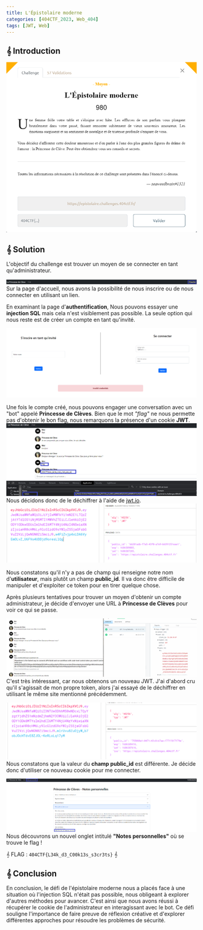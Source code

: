 ```yaml
---
title: L'Épistolaire moderne
categories: [404CTF_2023, Web_404]
tags: [JWT, Web]
---
```


## 𝄞 Introduction

![Intro](/assets/images/404CTF_2023/Web/epistolaire_moderne/intro.png)


## 𝄞 Solution
L'objectif du challenge est trouver un moyen de se connecter en tant qu'administrateur.

![Accueil](/assets/images/404CTF_2023/Web/epistolaire_moderne/accueil.png)
Sur la page d'accueil, nous avons la possibilité de nous inscrire ou de nous connecter en utilisant un lien.

En examinant la page d'**authentification**, Nous pouvons essayer une **injection SQL** mais cela n'est visiblement pas possible. La seule option qui nous reste est de créer un compte en tant qu'invité.

![Auth](/assets/images/404CTF_2023/Web/epistolaire_moderne/authentification.png)

Une fois le compte créé, nous pouvons engager une conversation avec un "bot" appelé **Princesse de Clèves**.
Bien que le mot *"flag"* ne nous permette pas d'obtenir le bon flag, nous remarquons la présence d'un cookie **JWT**.
![Chat](/assets/images/404CTF_2023/Web/epistolaire_moderne/chat.png)
Nous décidons donc de le déchiffrer à l'aide de [jwt.io](https://jwt.io/).
![Jwt](/assets/images/404CTF_2023/Web/epistolaire_moderne/jwt.png)





Nous constatons qu'il n'y a pas de champ qui renseigne notre nom d'**utilisateur**, mais plutôt un champ **public_id**. Il va donc être difficile de manipuler et d'exploiter ce token pour en tirer quelque chose.

Après plusieurs tentatives pour trouver un moyen d'obtenir un compte administrateur, je décide d'envoyer une URL à **Princesse de Clèves** pour voir ce qui se passe.

![Jwt2](/assets/images/404CTF_2023/Web/epistolaire_moderne/jwt2.png)
C'est très intéressant, car nous obtenons un nouveau JWT. J'ai d'abord cru qu'il s'agissait de mon propre token, alors j'ai essayé de le déchiffrer en utilisant le même site mentionné précédemment.

![Jwt3](/assets/images/404CTF_2023/Web/epistolaire_moderne/jwt3.png)
Nous constatons que la valeur du **champ public_id** est différente. Je décide donc d'utiliser ce nouveau cookie pour me connecter.

![Flag](/assets/images/404CTF_2023/Web/epistolaire_moderne/flag.png)
Nous découvrons un nouvel onglet intitulé **"Notes personnelles"** où se trouve le flag !

𝄞 FLAG : `404CTF{L34k_d3_C00k13s_s3cr3ts}` 𝄞


## 𝄞 Conclusion
En conclusion, le défi de l'épistolaire moderne nous a placés face à une situation où l'injection SQL n'était pas possible, nous obligeant à explorer d'autres méthodes pour avancer. C'est ainsi que nous avons réussi à récupérer le cookie de l'administrateur en interagissant avec le bot. Ce défi souligne l'importance de faire preuve de réflexion créative et d'explorer différentes approches pour résoudre les problèmes de sécurité.























